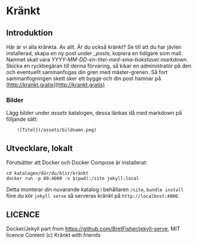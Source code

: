 # Kränkt

## Introduktion

Här är vi alla kränkta. Av allt. Är du också kränkt? Se till att du har jävlen installerad, skapa en ny post under *_posts*, kopiera en tidigare som mall. Namnet skall vara *YYYY-MM-DD-en-titel-med-sma-bokstaver.markdown*. Skicka en ryckbegäran till denna förvaring, så kikar en administratör på den och eventuellt sammanfogas din gren med mäster-grenen. Så fort sammanfogningen skett sker ett bygge och din post hamnar på [http://krankt.gratis](http://krankt.gratis)

### Bilder

Lägg bilder under *assets* katalogen, dessa länkas då med markdown på följande sätt:
```
	![Titel](/assets/bildnamn.png)
```

## Utvecklare, lokalt

Förutsätter att Docker och Docker Compose är installerat:

```shell
cd katalogen/där/du/blir/kränkt
docker run -p 80:4000 -v $(pwd):/site jekyll:local
```

Detta monterar din nuvarande katalog i behållaren `/site`, `bundle install` före du kör `jekyll serve` så serveras kränkt på `http://localhost:4000`.

## LICENCE

Docker/Jekyll part from https://github.com/BretFisher/jekyll-serve, MIT licence
Content (c) Kränkt with friends